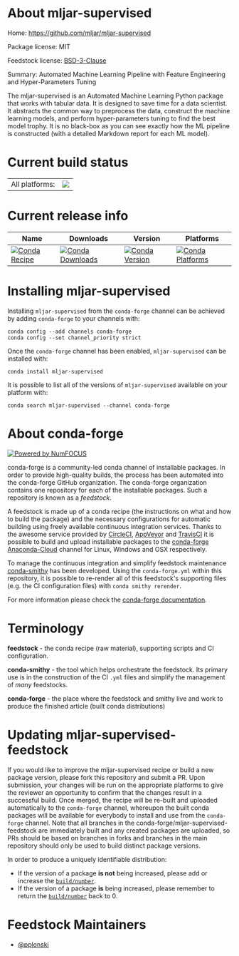 About mljar-supervised
======================

Home: https://github.com/mljar/mljar-supervised

Package license: MIT

Feedstock license: [BSD-3-Clause](https://github.com/conda-forge/mljar-supervised-feedstock/blob/master/LICENSE.txt)

Summary: Automated Machine Learning Pipeline with Feature Engineering and Hyper-Parameters Tuning

The mljar-supervised is an Automated Machine Learning Python package that works with tabular data.
It is designed to save time for a data scientist. It abstracts the common way to preprocess the data,
construct the machine learning models, and perform hyper-parameters tuning to find the best model trophy.
It is no black-box as you can see exactly how the ML pipeline is constructed (with a detailed Markdown report for each ML model).


Current build status
====================


<table><tr><td>All platforms:</td>
    <td>
      <a href="https://dev.azure.com/conda-forge/feedstock-builds/_build/latest?definitionId=13017&branchName=master">
        <img src="https://dev.azure.com/conda-forge/feedstock-builds/_apis/build/status/mljar-supervised-feedstock?branchName=master">
      </a>
    </td>
  </tr>
</table>

Current release info
====================

| Name | Downloads | Version | Platforms |
| --- | --- | --- | --- |
| [![Conda Recipe](https://img.shields.io/badge/recipe-mljar--supervised-green.svg)](https://anaconda.org/conda-forge/mljar-supervised) | [![Conda Downloads](https://img.shields.io/conda/dn/conda-forge/mljar-supervised.svg)](https://anaconda.org/conda-forge/mljar-supervised) | [![Conda Version](https://img.shields.io/conda/vn/conda-forge/mljar-supervised.svg)](https://anaconda.org/conda-forge/mljar-supervised) | [![Conda Platforms](https://img.shields.io/conda/pn/conda-forge/mljar-supervised.svg)](https://anaconda.org/conda-forge/mljar-supervised) |

Installing mljar-supervised
===========================

Installing `mljar-supervised` from the `conda-forge` channel can be achieved by adding `conda-forge` to your channels with:

```
conda config --add channels conda-forge
conda config --set channel_priority strict
```

Once the `conda-forge` channel has been enabled, `mljar-supervised` can be installed with:

```
conda install mljar-supervised
```

It is possible to list all of the versions of `mljar-supervised` available on your platform with:

```
conda search mljar-supervised --channel conda-forge
```


About conda-forge
=================

[![Powered by
NumFOCUS](https://img.shields.io/badge/powered%20by-NumFOCUS-orange.svg?style=flat&colorA=E1523D&colorB=007D8A)](https://numfocus.org)

conda-forge is a community-led conda channel of installable packages.
In order to provide high-quality builds, the process has been automated into the
conda-forge GitHub organization. The conda-forge organization contains one repository
for each of the installable packages. Such a repository is known as a *feedstock*.

A feedstock is made up of a conda recipe (the instructions on what and how to build
the package) and the necessary configurations for automatic building using freely
available continuous integration services. Thanks to the awesome service provided by
[CircleCI](https://circleci.com/), [AppVeyor](https://www.appveyor.com/)
and [TravisCI](https://travis-ci.com/) it is possible to build and upload installable
packages to the [conda-forge](https://anaconda.org/conda-forge)
[Anaconda-Cloud](https://anaconda.org/) channel for Linux, Windows and OSX respectively.

To manage the continuous integration and simplify feedstock maintenance
[conda-smithy](https://github.com/conda-forge/conda-smithy) has been developed.
Using the ``conda-forge.yml`` within this repository, it is possible to re-render all of
this feedstock's supporting files (e.g. the CI configuration files) with ``conda smithy rerender``.

For more information please check the [conda-forge documentation](https://conda-forge.org/docs/).

Terminology
===========

**feedstock** - the conda recipe (raw material), supporting scripts and CI configuration.

**conda-smithy** - the tool which helps orchestrate the feedstock.
                   Its primary use is in the construction of the CI ``.yml`` files
                   and simplify the management of *many* feedstocks.

**conda-forge** - the place where the feedstock and smithy live and work to
                  produce the finished article (built conda distributions)


Updating mljar-supervised-feedstock
===================================

If you would like to improve the mljar-supervised recipe or build a new
package version, please fork this repository and submit a PR. Upon submission,
your changes will be run on the appropriate platforms to give the reviewer an
opportunity to confirm that the changes result in a successful build. Once
merged, the recipe will be re-built and uploaded automatically to the
`conda-forge` channel, whereupon the built conda packages will be available for
everybody to install and use from the `conda-forge` channel.
Note that all branches in the conda-forge/mljar-supervised-feedstock are
immediately built and any created packages are uploaded, so PRs should be based
on branches in forks and branches in the main repository should only be used to
build distinct package versions.

In order to produce a uniquely identifiable distribution:
 * If the version of a package **is not** being increased, please add or increase
   the [``build/number``](https://docs.conda.io/projects/conda-build/en/latest/resources/define-metadata.html#build-number-and-string).
 * If the version of a package **is** being increased, please remember to return
   the [``build/number``](https://docs.conda.io/projects/conda-build/en/latest/resources/define-metadata.html#build-number-and-string)
   back to 0.

Feedstock Maintainers
=====================

* [@pplonski](https://github.com/pplonski/)

